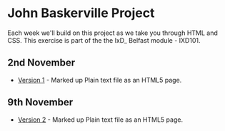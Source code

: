 John Baskerville Project
========================
Each week we'll build on this project as we take you through HTML and CSS. This exercise is part of the the IxD_ Belfast module - IXD101.

2nd November
------------

+ [Version 1](https://DanielLeonard.github.io/John-baskerville/Baskervile.html) - Marked up Plain text file as an HTML5 page.

9th November
------------

+ [Version 2](https://DanielLeonard.github.io/John-baskerville/Baskervilev2.html) - Marked up Plain text file as an HTML5 page.